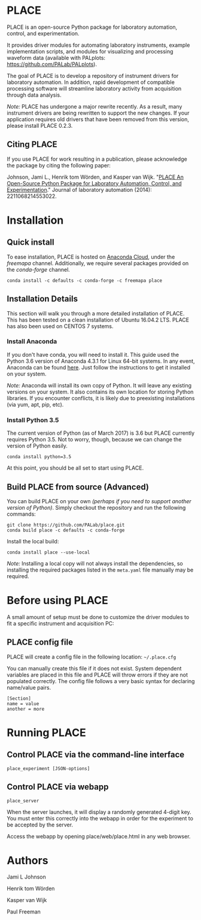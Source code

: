 
# PLACE 

PLACE is an open-source Python package for laboratory automation, control, and
experimentation.  

It provides driver modules for automating laboratory instruments, example
implementation scripts, and modules for visualizing and processing waveform
data (available with PALplots: https://github.com/PALab/PALplots).

The goal of PLACE is to develop a repository of instrument drivers for
laboratory automation.  In addition, rapid development of compatible processing
software will streamline laboratory activity from acquisition through data
analysis.

*Note:* PLACE has undergone a major rewrite recently. As a result, many
instrument drivers are being rewritten to support the new changes. If your
application requires old drivers that have been removed from this version,
please install PLACE 0.2.3.

## Citing PLACE
If you use PLACE for work resulting in a publication, please acknowledge the
package by citing the following paper:

Johnson, Jami L., Henrik tom Wörden, and Kasper van Wijk. "[PLACE An
Open-Source Python Package for Laboratory Automation, Control, and
Experimentation](http://jla.sagepub.com/content/20/1/10)." Journal of
laboratory automation (2014): 2211068214553022.

# Installation

## Quick install

To ease installation, PLACE is hosted on [Anaconda
Cloud](https://anaconda.org), under the *freemapa* channel. Additionally, we
require several packages provided on the *conda-forge* channel.

```
conda install -c defaults -c conda-forge -c freemapa place
```

## Installation Details

This section will walk you through a more detailed installation of PLACE. This
has been tested on a clean installation of Ubuntu 16.04.2 LTS. PLACE has also
been used on CENTOS 7 systems.

### Install Anaconda

If you don't have conda, you will need to install it. This guide used the
Python 3.6 version of Anaconda 4.3.1 for Linux 64-bit systems. In any event,
Anaconda can be found [here](https://www.continuum.io/downloads). Just follow
the instructions to get it installed on your system.

*Note:* Anaconda will install its own copy of Python. It will leave any
existing versions on your system. It also contains its own location for storing
Python libraries. If you encounter conflicts, it is likely due to preexisting
installations (via yum, apt, pip, etc).

### Install Python 3.5

The current version of Python (as of March 2017) is 3.6 but PLACE currently
requires Python 3.5. Not to worry, though, because we can change the version of
Python easily.

```
conda install python=3.5
```

At this point, you should be all set to start using PLACE.

## Build PLACE from source (Advanced)

You can build PLACE on your own *(perhaps if you need to support another
version of Python)*. Simply checkout the repository and run the following
commands:

```
git clone https://github.com/PALab/place.git
conda build place -c defaults -c conda-forge
```

Install the local build:

```
conda install place --use-local
```

*Note:* Installing a local copy will not always install the dependencies, so
installing the required packages listed in the `meta.yaml` file manually may be
required.

# Before using PLACE

A small amount of setup must be done to customize the driver modules to fit a
specific instrument and acquisition PC:

## PLACE config file

PLACE will create a config file in the following location: `~/.place.cfg`

You can manually create this file if it does not exist. System dependent
variables are placed in this file and PLACE will throw errors if they are not
populated correctly. The config file follows a very basic syntax for declaring
name/value pairs.

```
[Section]
name = value
another = more
```

# Running PLACE

## Control PLACE via the command-line interface

```
place_experiment [JSON-options]
```

## Control PLACE via webapp

```
place_server
```

When the server launches, it will display a randomly generated 4-digit
key. You must enter this correctly into the webapp in order for the experiment
to be accepted by the server.

Access the webapp by opening place/web/place.html in any web browser.

# Authors

Jami L Johnson

Henrik tom Wörden

Kasper van Wijk

Paul Freeman

